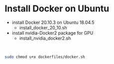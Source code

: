 # Install Docker on Ubuntu

* install Docker 20.10.3 on Ubuntu 18.04.5
	* install_docker_20_10.sh
* install nvidia-Docker2 package for GPU
	* install_nvidia_docker2.sh
<br>

```bash
sudo chmod u+x dockerfiles/docker.sh
```